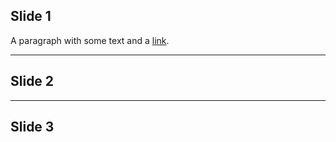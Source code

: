 ## Slide 1
 A paragraph with some text and a [link](http://hakim.se).

---

## Slide 2

---

 ## Slide 3
